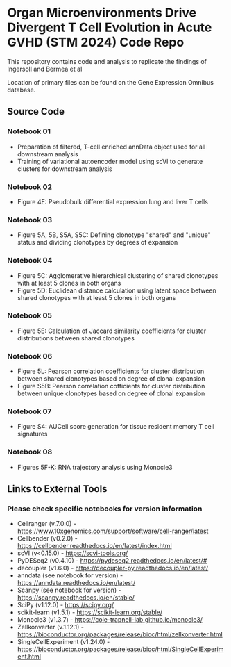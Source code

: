 # Organ Microenvironments Drive Divergent T Cell Evolution in Acute GVHD (STM 2024) Code Repo

This repository contains code and analysis to replicate the findings of Ingersoll and Bermea et al

Location of primary files can be found on the Gene Expression Omnibus database.

## Source Code

### Notebook 01
* Preparation of filtered, T-cell enriched annData object used for all downstream analysis
* Training of variational autoencoder model using scVI to generate clusters for downstream analysis

### Notebook 02
* Figure 4E: Pseudobulk differential expression lung and liver T cells

### Notebook 03
* Figure 5A, 5B, S5A, S5C: Defining clonotype "shared" and "unique" status and dividing clonotypes by degrees of expansion

### Notebook 04
* Figure 5C: Agglomerative hierarchical clustering of shared clonotypes with at least 5 clones in both organs
* Figure 5D: Euclidean distance calculation using latent space between shared clonotypes with at least 5 clones in both organs

### Notebook 05
* Figure 5E: Calculation of Jaccard similarity coefficients for cluster distributions between shared clonotypes 

### Notebook 06
* Figure 5L: Pearson correlation coefficients for cluster distribution between shared clonotypes based on degree of clonal expansion
* Figure S5B: Pearson correlation cofficients for cluster distribution between unique clonotypes based on degree of clonal expansion

### Notebook 07
* Figure S4: AUCell score generation for tissue resident memory T cell signatures

### Notebook 08
* Figures 5F-K: RNA trajectory analysis using Monocle3

## Links to External Tools
### Please check specific notebooks for version information
* Cellranger (v.7.0.0) - https://www.10xgenomics.com/support/software/cell-ranger/latest
* Cellbender (v0.2.0) -  https://cellbender.readthedocs.io/en/latest/index.html 
* scVI (v<0.15.0) - https://scvi-tools.org/
* PyDESeq2 (v0.4.10) - https://pydeseq2.readthedocs.io/en/latest/# 
* decoupler (v1.6.0) - https://decoupler-py.readthedocs.io/en/latest/
* anndata (see notebook for version) - https://anndata.readthedocs.io/en/latest/
* Scanpy (see notebook for version) - https://scanpy.readthedocs.io/en/stable/
* SciPy (v1.12.0) - https://scipy.org/
* scikit-learn (v1.5.1) - https://scikit-learn.org/stable/
* Monocle3 (v1.3.7) - https://cole-trapnell-lab.github.io/monocle3/
* Zellkonverter (v.1.12.1) - https://bioconductor.org/packages/release/bioc/html/zellkonverter.html
* SingleCellExperiment (v1.24.0) - https://bioconductor.org/packages/release/bioc/html/SingleCellExperiment.html
